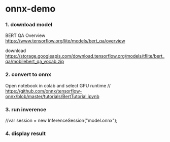 # onnx-demo

### 1. download model

BERT QA Overview
https://www.tensorflow.org/lite/models/bert_qa/overview

download
https://storage.googleapis.com/download.tensorflow.org/models/tflite/bert_qa/mobilebert_qa_vocab.zip


### 2. convert to onnx

Open notebook in colab and select GPU runtime
// https://github.com/onnx/tensorflow-onnx/blob/master/tutorials/BertTutorial.ipynb

### 3. run inverence
//var session = new InferenceSession("model.onnx");

### 4. display result
